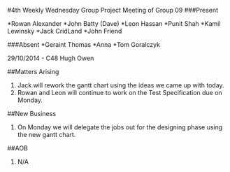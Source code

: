 #4th Weekly Wednesday Group Project Meeting of Group 09
###Present

*Rowan Alexander
*John Batty (Dave)
*Leon Hassan
*Punit Shah
*Kamil Lewinsky
*Jack CridLand
*John Friend

###Absent
*Geraint Thomas
*Anna
*Tom Goralczyk

29/10/2014 - C48 Hugh Owen

##Matters Arising

1. Jack will rework the gantt chart using the ideas we came up with today.
2. Rowan and Leon will continue to work on the Test Specification due on Monday.

##New Business
1. On Monday we will delegate the jobs out for the designing phase using the new gantt chart.

##AOB
1. N/A